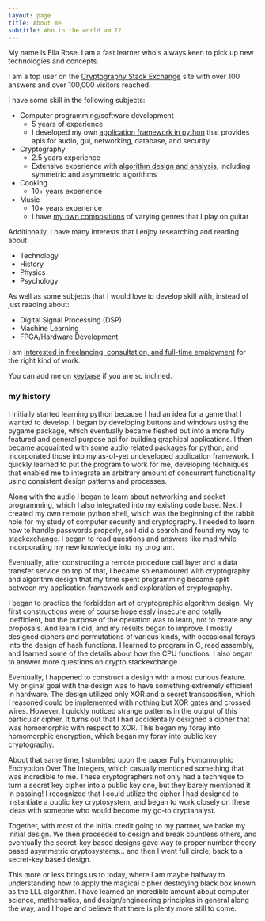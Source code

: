 ```yaml
---
layout: page
title: About me
subtitle: Who in the world am I?
---
```


My name is Ella Rose. I am a fast learner who's always keen to pick up new technologies and concepts. 

I am a top user on the [Cryptography Stack Exchange](https://crypto.stackexchange.com/users/29554/ella-rose) site with over 100 answers and over 100,000 visitors reached.

I have some skill in the following subjects:

- Computer programming/software development 
  - 5 years of experience
  - I developed my own [application framework in python](https://github.com/erose1337/pride) that provides apis for audio, gui, networking, database, and security 
- Cryptography
  - 2.5 years experience
  - Extensive experience with [algorithm design and analysis](https://github.com/erose1337/crypto), including symmetric and asymmetric algorithms
- Cooking 
  - 10+ years experience
- Music 
  - 10+ years experience
  - I have [my own compositions](https://www.bitchute.com/video/Nmptt4DaC4vq/) of varying genres that I play on guitar
  
Additionally, I have many interests that I enjoy researching and reading about:

- Technology
- History
- Physics
- Psychology

As well as some subjects that I would love to develop skill with, instead of just reading about:

- Digital Signal Processing (DSP)
- Machine Learning
- FPGA/Hardware Development

I am [interested in freelancing, consultation, and full-time employment](https://stackoverflow.com/users/story/3103584) for the right kind of work.

You can add me on [keybase](https://stackoverflow.com/users/story/3103584) if you are so inclined.

### my history

I initially started learning python because I had an idea for a game that I wanted to develop. I began by developing buttons and windows using the pygame package, which eventually became fleshed out into a more fully featured and general purpose api for building graphical applications. I then became acquainted with some audio related packages for python, and incorporated those into my as-of-yet undeveloped application framework. I quickly learned to put the program to work for me, developing techniques that enabled me to integrate an arbitrary amount of concurrent functionality using consistent design patterns and processes. 

Along with the audio I began to learn about networking and socket programming, which I also integrated into my existing code base. Next I created my own remote python shell, which was the beginning of the rabbit hole for my study of computer security and cryptography. I needed to learn how to handle passwords properly, so I did a search and found my way to stackexchange. I began to read questions and answers like mad while incorporating my new knowledge into my program. 

Eventually, after constructing a remote procedure call layer and a data transfer service on top of that, I became so enamoured with cryptography and algorithm design that my time spent programming became split between my application framework and exploration of cryptography. 

I began to practice the forbidden art of cryptographic algorithm design. My first constructions were of course hopelessly insecure and totally inefficient, but the purpose of the operation was to learn, not to create any proposals. And learn I did, and my results began to improve. I mostly designed ciphers and permutations of various kinds, with occasional forays into the design of hash functions. I learned to program in C, read assembly, and learned some of the details about how the CPU functions. I also began to answer more questions on crypto.stackexchange.

Eventually, I happened to construct a design with a most curious feature. My original goal with the design was to have something extremely efficient in hardware. The design utilized only XOR and a secret transposition, which I reasoned could be implemented with nothing but XOR gates and crossed wires. However, I quickly noticed strange patterns in the output of this particular cipher. It turns out that I had accidentally designed a cipher that was homomorphic with respect to XOR. This began my foray into homomorphic encryption, which began my foray into public key cryptography.

About that same time, I stumbled upon the paper Fully Homomorphic Encryption Over The Integers, which casually mentioned something that was incredible to me. These cryptographers not only had a technique to turn a secret key cipher into a public key one, but they barely mentioned it in passing! I recognized that I could utilize the cipher I had designed to instantiate a public key cryptosystem, and began to work closely on these ideas with someone who would become my go-to cryptanalyst. 

Together, with most of the initial credit going to my partner, we broke my initial design. We then proceeded to design and break countless others, and eventually the secret-key based designs gave way to proper number theory based asymmetric cryptosystems... and then I went full circle, back to a secret-key based design. 

This more or less brings us to today, where I am maybe halfway to understanding how to apply the magical cipher destroying black box known as the LLL algorithm. I have learned an incredible amount about computer science, mathematics, and design/engineering principles in general along the way, and I hope and believe that there is plenty more still to come.

